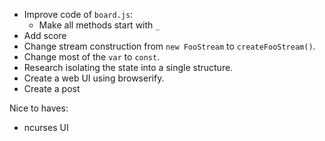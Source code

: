 * Improve code of `board.js`:
   * Make all methods start with `_`
 * Add score
 * Change stream construction from `new FooStream` to `createFooStream()`.
 * Change most of the `var` to `const`.
 * Research isolating the state into a single structure.
 * Create a web UI using browserify.
 * Create a post


Nice to haves:

 * ncurses UI
